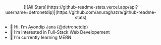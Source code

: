 <p align="center">
   [![All Stars](https://github-readme-stats.vercel.app/api?username=detronetdip)](https://github.com/anuraghazra/github-readme-stats)
 </p>

- 👋 Hi, I’m Ayondip Jana (@detronetdip)
- 👀 I’m interested in Full-Stack Web Developement 
- 🌱 I’m currently learning MERN


<!---
detronetdip/detronetdip is a ✨ special ✨ repository because its `README.md` (this file) appears on your GitHub profile.
You can click the Preview link to take a look at your changes.
--->
